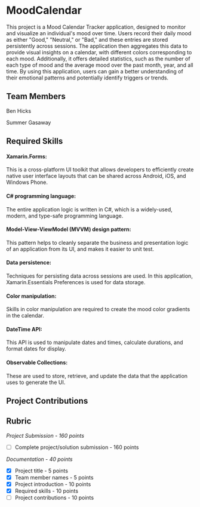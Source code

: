 # MoodCalendar
<!-- replace 'Project Title' with the title of your project -->
This project is a Mood Calendar Tracker application, designed to monitor and visualize an individual's mood over time. Users record their daily mood as either "Good," "Neutral," or "Bad," and these entries are stored persistently across sessions. The application then aggregates this data to provide visual insights on a calendar, with different colors corresponding to each mood. Additionally, it offers detailed statistics, such as the number of each type of mood and the average mood over the past month, year, and all time. By using this application, users can gain a better understanding of their emotional patterns and potentially identify triggers or trends.

## Team Members
<!-- list the names of your team members here -->
Ben Hicks

Summer Gasaway

## Required Skills
<!-- List the technical skills you needed to develop the application, the tools, or APIs (Platform specific and third party) used in the project -->

#### Xamarin.Forms: 

This is a cross-platform UI toolkit that allows developers to efficiently create native user interface layouts that can be shared across Android, iOS, and Windows Phone.

#### C# programming language: 

The entire application logic is written in C#, which is a widely-used, modern, and type-safe programming language.

#### Model-View-ViewModel (MVVM) design pattern: 

This pattern helps to cleanly separate the business and presentation logic of an application from its UI, and makes it easier to unit test.

#### Data persistence: 

Techniques for persisting data across sessions are used. In this application, Xamarin.Essentials Preferences is used for data storage.

#### Color manipulation: 

Skills in color manipulation are required to create the mood color gradients in the calendar.

#### DateTime API: 

This API is used to manipulate dates and times, calculate durations, and format dates for display.

#### Observable Collections: 

These are used to store, retrieve, and update the data that the application uses to generate the UI.

## Project Contributions
<!-- Describe each team member's contributions to the project -->

## Rubric

*Project Submission - 160 points*
- [ ] Complete project/solution submission - 160 points


*Documentation - 40 points*
- [x] Project title - 5 points
- [x] Team member names - 5 points
- [x] Project introduction - 10 points
- [x] Required skills - 10 points
- [ ] Project contributions - 10 points

